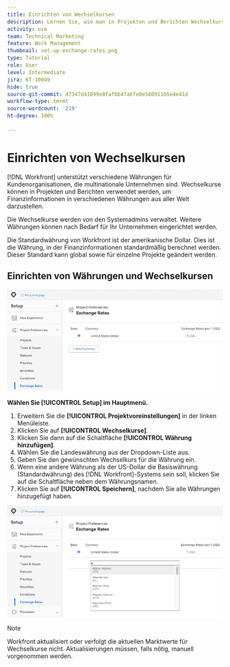 ```yaml
---
title: Einrichten von Wechselkursen
description: Lernen Sie, wie man in Projekten und Berichten Wechselkurse verwendet, um Finanzinformationen in verschiedenen Währungen aus aller Welt darzustellen.
activity: use
team: Technical Marketing
feature: Work Management
thumbnail: set-up-exchange-rates.png
type: Tutorial
role: User
level: Intermediate
jira: KT-10049
hide: true
source-git-commit: d7347d41099e0faf6b47a6fe0e58091105e4e41d
workflow-type: tm+mt
source-wordcount: '219'
ht-degree: 100%

---
```


# Einrichten von Wechselkursen

[!DNL Workfront] unterstützt verschiedene Währungen für Kundenorganisationen, die multinationale Unternehmen sind. Wechselkurse können in Projekten und Berichten verwendet werden, um Finanzinformationen in verschiedenen Währungen aus aller Welt darzustellen.

Die Wechselkurse werden von den Systemadmins verwaltet. Weitere Währungen können nach Bedarf für Ihr Unternehmen eingerichtet werden.

Die Standardwährung von Workfront ist der amerikanische Dollar. Dies ist die Währung, in der Finanzinformationen standardmäßig berechnet werden. Dieser Standard kann global sowie für einzelne Projekte geändert werden.

## Einrichten von Währungen und Wechselkursen

![Ein Bild zur Auswahl von Wechselkursen](assets/setting-up-finances-4.png)

**Wählen Sie [!UICONTROL Setup] im Hauptmenü.**

1. Erweitern Sie die **[!UICONTROL Projektvoreinstellungen]** in der linken Menüleiste.
1. Klicken Sie auf **[!UICONTROL Wechselkurse]**.
1. Klicken Sie dann auf die Schaltfläche **[!UICONTROL Währung hinzufügen]**.
1. Wählen Sie die Landeswährung aus der Dropdown-Liste aus.
1. Geben Sie den gewünschten Wechselkurs für die Währung ein.
1. Wenn eine andere Währung als der US-Dollar die Basiswährung (Standardwährung) des [!DNL Workfront]-Systems sein soll, klicken Sie auf die Schaltfläche neben dem Währungsnamen.
1. Klicken Sie auf **[!UICONTROL Speichern]**, nachdem Sie alle Währungen hinzugefügt haben.

![Ein Bild vom Hinzufügen einer Währung zur Liste der Wechselkurse](assets/setting-up-finances-5.png)

>[!NOTE]
>
>Workfront aktualisiert oder verfolgt die aktuellen Marktwerte für Wechselkurse nicht. Aktualisierungen müssen, falls nötig, manuell vorgenommen werden.
